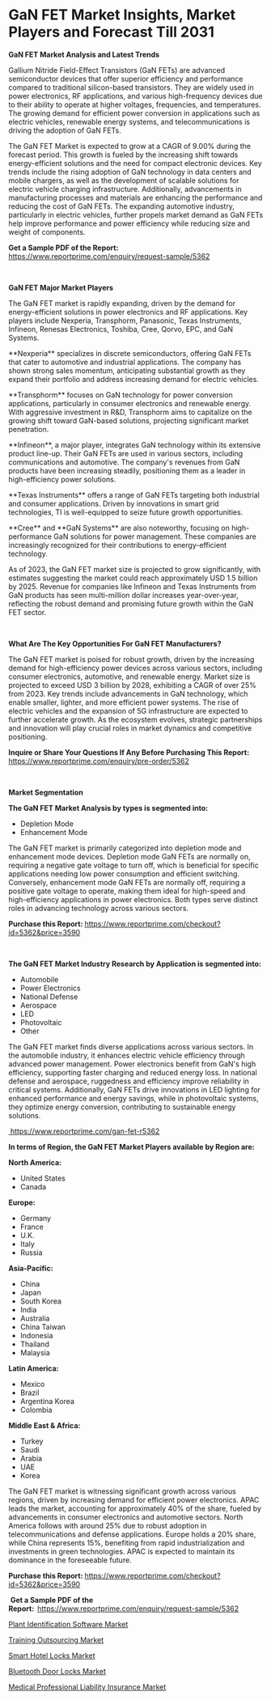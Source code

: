 <p><h1>GaN FET Market Insights, Market Players and Forecast Till 2031</h1></p><p><strong>GaN FET Market Analysis and Latest Trends</strong></p>
<p><p>Gallium Nitride Field-Effect Transistors (GaN FETs) are advanced semiconductor devices that offer superior efficiency and performance compared to traditional silicon-based transistors. They are widely used in power electronics, RF applications, and various high-frequency devices due to their ability to operate at higher voltages, frequencies, and temperatures. The growing demand for efficient power conversion in applications such as electric vehicles, renewable energy systems, and telecommunications is driving the adoption of GaN FETs.</p><p>The GaN FET Market is expected to grow at a CAGR of 9.00% during the forecast period. This growth is fueled by the increasing shift towards energy-efficient solutions and the need for compact electronic devices. Key trends include the rising adoption of GaN technology in data centers and mobile chargers, as well as the development of scalable solutions for electric vehicle charging infrastructure. Additionally, advancements in manufacturing processes and materials are enhancing the performance and reducing the cost of GaN FETs. The expanding automotive industry, particularly in electric vehicles, further propels market demand as GaN FETs help improve performance and power efficiency while reducing size and weight of components.</p></p>
<p><strong>Get a Sample PDF of the Report:&nbsp;</strong> <a href="https://www.reportprime.com/enquiry/request-sample/5362">https://www.reportprime.com/enquiry/request-sample/5362</a></p>
<p>&nbsp;</p>
<p><strong>GaN FET Major Market Players</strong></p>
<p><p>The GaN FET market is rapidly expanding, driven by the demand for energy-efficient solutions in power electronics and RF applications. Key players include Nexperia, Transphorm, Panasonic, Texas Instruments, Infineon, Renesas Electronics, Toshiba, Cree, Qorvo, EPC, and GaN Systems.</p><p>**Nexperia** specializes in discrete semiconductors, offering GaN FETs that cater to automotive and industrial applications. The company has shown strong sales momentum, anticipating substantial growth as they expand their portfolio and address increasing demand for electric vehicles.</p><p>**Transphorm** focuses on GaN technology for power conversion applications, particularly in consumer electronics and renewable energy. With aggressive investment in R&D, Transphorm aims to capitalize on the growing shift toward GaN-based solutions, projecting significant market penetration.</p><p>**Infineon**, a major player, integrates GaN technology within its extensive product line-up. Their GaN FETs are used in various sectors, including communications and automotive. The company's revenues from GaN products have been increasing steadily, positioning them as a leader in high-efficiency power solutions.</p><p>**Texas Instruments** offers a range of GaN FETs targeting both industrial and consumer applications. Driven by innovations in smart grid technologies, TI is well-equipped to seize future growth opportunities.</p><p>**Cree** and **GaN Systems** are also noteworthy, focusing on high-performance GaN solutions for power management. These companies are increasingly recognized for their contributions to energy-efficient technology.</p><p>As of 2023, the GaN FET market size is projected to grow significantly, with estimates suggesting the market could reach approximately USD 1.5 billion by 2025. Revenue for companies like Infineon and Texas Instruments from GaN products has seen multi-million dollar increases year-over-year, reflecting the robust demand and promising future growth within the GaN FET sector.</p></p>
<p>&nbsp;</p>
<p><strong>What Are The Key Opportunities For GaN FET Manufacturers?</strong></p>
<p><p>The GaN FET market is poised for robust growth, driven by the increasing demand for high-efficiency power devices across various sectors, including consumer electronics, automotive, and renewable energy. Market size is projected to exceed USD 3 billion by 2028, exhibiting a CAGR of over 25% from 2023. Key trends include advancements in GaN technology, which enable smaller, lighter, and more efficient power systems. The rise of electric vehicles and the expansion of 5G infrastructure are expected to further accelerate growth. As the ecosystem evolves, strategic partnerships and innovation will play crucial roles in market dynamics and competitive positioning.</p></p>
<p><strong>Inquire or Share Your Questions If Any Before Purchasing This Report:</strong> <a href="https://www.reportprime.com/enquiry/pre-order/5362">https://www.reportprime.com/enquiry/pre-order/5362</a></p>
<p>&nbsp;</p>
<p><strong>Market Segmentation</strong></p>
<p><strong>The GaN FET Market Analysis by types is segmented into:</strong></p>
<p><ul><li>Depletion Mode</li><li>Enhancement Mode</li></ul></p>
<p><p>The GaN FET market is primarily categorized into depletion mode and enhancement mode devices. Depletion mode GaN FETs are normally on, requiring a negative gate voltage to turn off, which is beneficial for specific applications needing low power consumption and efficient switching. Conversely, enhancement mode GaN FETs are normally off, requiring a positive gate voltage to operate, making them ideal for high-speed and high-efficiency applications in power electronics. Both types serve distinct roles in advancing technology across various sectors.</p></p>
<p><strong>Purchase this Report:&nbsp;</strong><a href="https://www.reportprime.com/checkout?id=5362&price=3590">https://www.reportprime.com/checkout?id=5362&price=3590</a></p>
<p>&nbsp;</p>
<p><strong>The GaN FET Market Industry Research by Application is segmented into:</strong></p>
<p><ul><li>Automobile</li><li>Power Electronics</li><li>National Defense</li><li>Aerospace</li><li>LED</li><li>Photovoltaic</li><li>Other</li></ul></p>
<p><p>The GaN FET market finds diverse applications across various sectors. In the automobile industry, it enhances electric vehicle efficiency through advanced power management. Power electronics benefit from GaN's high efficiency, supporting faster charging and reduced energy loss. In national defense and aerospace, ruggedness and efficiency improve reliability in critical systems. Additionally, GaN FETs drive innovations in LED lighting for enhanced performance and energy savings, while in photovoltaic systems, they optimize energy conversion, contributing to sustainable energy solutions.</p></p>
<p><a href="https://www.reportprime.com/gan-fet-r5362">&nbsp;https://www.reportprime.com/gan-fet-r5362</a></p>
<p><strong>In terms of Region, the GaN FET Market Players available by Region are:</strong></p>
<p>
    <p> <strong> North America: </strong>
        <ul>
            <li>United States</li>
            <li>Canada</li>
        </ul>
        </p> 
    <p> <strong> Europe: </strong>
        <ul>
            <li>Germany</li>
            <li>France</li>
            <li>U.K.</li>
            <li>Italy</li>
            <li>Russia</li>
        </ul>
        </p> 
    <p> <strong> Asia-Pacific: </strong>
        <ul>
            <li>China</li>
            <li>Japan</li>
            <li>South Korea</li>
            <li>India</li>
            <li>Australia</li>
            <li>China Taiwan</li>
            <li>Indonesia</li>
            <li>Thailand</li>
            <li>Malaysia</li>
        </ul>
        </p> 
    <p> <strong> Latin America: </strong>
        <ul>
            <li>Mexico</li>
            <li>Brazil</li>
            <li>Argentina Korea</li>
            <li>Colombia</li>
        </ul>
        </p> 
    <p> <strong> Middle East & Africa: </strong>
        <ul>
            <li>Turkey</li>
            <li>Saudi</li>
            <li>Arabia</li>
            <li>UAE</li>
            <li>Korea</li>
        </ul>
    </p>
    </p>
<p><p>The GaN FET market is witnessing significant growth across various regions, driven by increasing demand for efficient power electronics. APAC leads the market, accounting for approximately 40% of the share, fueled by advancements in consumer electronics and automotive sectors. North America follows with around 25% due to robust adoption in telecommunications and defense applications. Europe holds a 20% share, while China represents 15%, benefiting from rapid industrialization and investments in green technologies. APAC is expected to maintain its dominance in the foreseeable future.</p></p>
<p><strong>Purchase this Report: </strong><a href="https://www.reportprime.com/checkout?id=5362&price=3590">https://www.reportprime.com/checkout?id=5362&price=3590</a></p>
<p>&nbsp;<strong>Get a Sample PDF of the Report:&nbsp;&nbsp;</strong><a href="https://www.reportprime.com/enquiry/request-sample/5362">https://www.reportprime.com/enquiry/request-sample/5362</a></p>
<p><strong></strong></p>
<p><p><a href="https://www.linkedin.com/pulse/market-leaders-laggards-global-plant-identification-software-gmfaf?trackingId=qk%2FARn9zSzq9hm7VGbxTnA%3D%3D">Plant Identification Software Market</a></p><p><a href="https://www.linkedin.com/pulse/future-innovation-global-training-outsourcing-market-growth-fcwrc?trackingId=jo9pwgNPRzecl0IXTYVUJQ%3D%3D">Training Outsourcing Market</a></p><p><a href="https://issuu.com/reportprime-2/docs/smart-hotel-locks-market-size-2030._7ea16358406cd1">Smart Hotel Locks Market</a></p><p><a href="https://issuu.com/reportprime-2/docs/bluetooth-door-locks-market-size-20_97b4512cbdf412">Bluetooth Door Locks Market</a></p><p><a href="https://www.linkedin.com/pulse/unlocking-growth-potential-market-strategic-analysis-medical-ycmxf?trackingId=h4wyXddvTeyVwFDIvyzqQw%3D%3D">Medical Professional Liability Insurance Market</a></p></p>